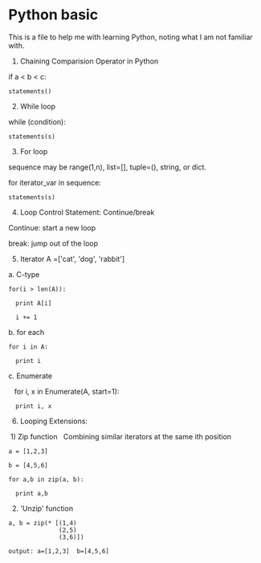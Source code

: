 # Python basic
This is a file to help me with learning Python, noting what I am not familiar with.

1. Chaining Comparision Operator in Python

  if a < b < c:

    statements()


2. While loop
  
  while (condition):
  
    statements(s)

3. For loop

  sequence may be range(1,n), list=[], tuple=(), string, or dict.
  
  for iterator_var in sequence:
  
    statements(s)


4. Loop Control Statement: Continue/break
  
  Continue: start a new loop
  
  break: jump out of the loop


5. Iterator
  A =['cat', 'dog', 'rabbit']
  
  a. C-type 
  
    for(i > len(A)):
    
      print A[i]
      
      i += 1
      
  b. for each
  
    for i in A:
    
      print i
  
  c. Enumerate
  
    for i, x in Enumerate(A, start=1):
    
      print i, x
      
6. Looping Extensions:

  1) Zip function
  
    Combining similar iterators at the same ith position
    
    a = [1,2,3]
    
    b = [4,5,6]
    
    for a,b in zip(a, b):
    
      print a,b
    
  2) 'Unzip' function
    
    a, b = zip(* [(1,4)
                  (2,5)
                  (3,6)])
    
    output: a=[1,2,3]  b=[4,5,6]
    
    
  
  
    
    
  
      
  
  


